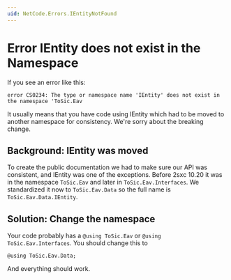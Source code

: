 ```yaml
---
uid: NetCode.Errors.IEntityNotFound
---
```


# Error IEntity does not exist in the Namespace

If you see an error like this:

```text
error CS0234: The type or namespace name 'IEntity' does not exist in the namespace 'ToSic.Eav
```

It usually means that you have code using IEntity which had to be moved to another namespace for consistency. We're sorry about the breaking change.

## Background: IEntity was moved

To create the public documentation we had to make sure our API was consistent, and IEntity was one of the exceptions. Before 2sxc 10.20 it was in the namespace `ToSic.Eav` and later in `ToSic.Eav.Interfaces`. We standardized it now to `ToSic.Eav.Data` so the full name is `ToSic.Eav.Data.IEntity`.

## Solution: Change the namespace

Your code probably has a `@using ToSic.Eav` or `@using ToSic.Eav.Interfaces`. You should change this to

```razor
@using ToSic.Eav.Data;
```

And everything should work.
